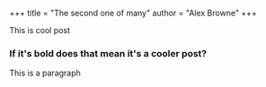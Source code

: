 +++
title = "The second one of many"
author = "Alex Browne"
+++

This is cool post

### If it's bold does that mean it's a cooler post?

This is a paragraph
